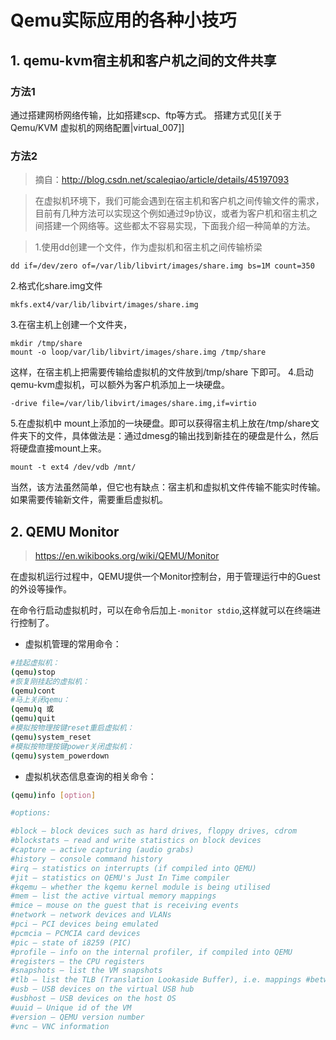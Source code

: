 # Qemu实际应用的各种小技巧

## 1. qemu-kvm宿主机和客户机之间的文件共享

### 方法1
通过搭建网桥网络传输，比如搭建scp、ftp等方式。
搭建方式见[[关于Qemu/KVM 虚拟机的网络配置|virtual_007]]
### 方法2
> 摘自：http://blog.csdn.net/scaleqiao/article/details/45197093

>在虚拟机环境下，我们可能会遇到在宿主机和客户机之间传输文件的需求，目前有几种方法可以实现这个例如通过9p协议，或者为客户机和宿主机之间搭建一个网络等。这些都太不容易实现，下面我介绍一种简单的方法。

>1.使用dd创建一个文件，作为虚拟机和宿主机之间传输桥梁
```
dd if=/dev/zero of=/var/lib/libvirt/images/share.img bs=1M count=350
```
2.格式化share.img文件
```
mkfs.ext4/var/lib/libvirt/images/share.img
```
3.在宿主机上创建一个文件夹，
```
mkdir /tmp/share
mount -o loop/var/lib/libvirt/images/share.img /tmp/share
```
这样，在宿主机上把需要传输给虚拟机的文件放到/tmp/share 下即可。
4.启动qemu-kvm虚拟机，可以额外为客户机添加上一块硬盘。
```
-drive file=/var/lib/libvirt/images/share.img,if=virtio
```
5.在虚拟机中 mount上添加的一块硬盘。即可以获得宿主机上放在/tmp/share文件夹下的文件，具体做法是：通过dmesg的输出找到新挂在的硬盘是什么，然后将硬盘直接mount上来。
```
mount -t ext4 /dev/vdb /mnt/   
```
当然，该方法虽然简单，但它也有缺点：宿主机和虚拟机文件传输不能实时传输。如果需要传输新文件，需要重启虚拟机。


## 2. QEMU Monitor

> https://en.wikibooks.org/wiki/QEMU/Monitor

在虚拟机运行过程中，QEMU提供一个Monitor控制台，用于管理运行中的Guest的外设等操作。

在命令行启动虚拟机时，可以在命令后加上`-monitor stdio`,这样就可以在终端进行控制了。

* 虚拟机管理的常用命令：
```bash
#挂起虚拟机：
(qemu)stop
#恢复刚挂起的虚拟机：
(qemu)cont
#马上关闭qemu：
(qemu)q 或
(qemu)quit
#模拟按物理按键reset重启虚拟机：
(qemu)system_reset
#模拟按物理按键power关闭虚拟机：
(qemu)system_powerdown
```

* 虚拟机状态信息查询的相关命令：
```bash
(qemu)info [option]

#options:

#block – block devices such as hard drives, floppy drives, cdrom
#blockstats – read and write statistics on block devices
#capture – active capturing (audio grabs)
#history – console command history
#irq – statistics on interrupts (if compiled into QEMU)
#jit – statistics on QEMU's Just In Time compiler
#kqemu – whether the kqemu kernel module is being utilised
#mem – list the active virtual memory mappings
#mice – mouse on the guest that is receiving events
#network – network devices and VLANs
#pci – PCI devices being emulated
#pcmcia – PCMCIA card devices
#pic – state of i8259 (PIC)
#profile – info on the internal profiler, if compiled into QEMU
#registers – the CPU registers
#snapshots – list the VM snapshots
#tlb – list the TLB (Translation Lookaside Buffer), i.e. mappings #between physical memory and virtual memory
#usb – USB devices on the virtual USB hub
#usbhost – USB devices on the host OS
#uuid – Unique id of the VM
#version – QEMU version number
#vnc – VNC information
```




